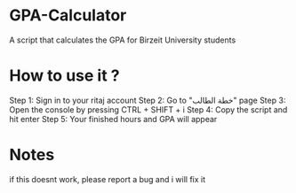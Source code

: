 # GPA-Calculator
A script that calculates the GPA for Birzeit University students

# How to use it ?
Step 1: Sign in to your ritaj account
Step 2: Go to "خطة الطالب" page
Step 3: Open the console by pressing CTRL + SHIFT + i
Step 4: Copy the script and hit enter
Step 5: Your finished hours and GPA will appear

# Notes
if this doesnt work, please report a bug and i will fix it
